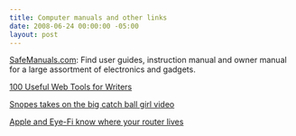 ```yaml
---
title: Computer manuals and other links
date: 2008-06-24 00:00:00 -05:00
layout: post
---
```


[SafeManuals.com](http://safemanuals.com/): Find user guides, instruction manual and owner manual for a large assortment of electronics and gadgets.

[100 Useful Web Tools for Writers](http://www.collegedegrees.com/blog/2008/06/11/100-useful-web-tools-for-writers/)

[Snopes takes on the big catch ball girl video](http://www.snopes.com/photos/advertisements/ballgirl.asp)

[Apple and Eye-Fi know where your router lives](http://www.nytimes.com/2008/06/26/technology/personaltech/26pogue.html?_r=2&oref=slogin&)
